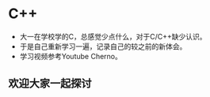 # C++
- 大一在学校学的C，总感觉少点什么，对于C/C++缺少认识。
- 于是自己重新学习一遍，记录自己的较之前的新体会。
- 学习视频参考Youtube Cherno。
## 欢迎大家一起探讨
